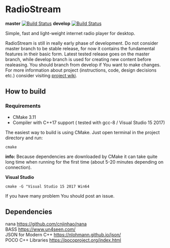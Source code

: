 
# RadioStream
**master** [![Build Status](https://travis-ci.org/JenioPY/RadioStream.svg?branch=master)](https://travis-ci.org/JenioPY/RadioStream) **develop** [![Build Status](https://travis-ci.org/JenioPY/RadioStream.svg?branch=develop)](https://travis-ci.org/JenioPY/RadioStream)  
  
Simple, fast and light-weight internet radio player for desktop. 


RadioStream is still in really early phase of development.
Do not consider master branch to be stable release, for now it contains
the fundamental features in their basic form.
Latest tested release goes on the master branch, while develop branch 
is used for creating new content before realeasing.
You should branch from develop if You want to make changes.
For more information about project (instructions, code, design decisions etc.)
consider visiting [project wiki](https://github.com/JenioPY/RadioStream/wiki).

## How to build
### Requirements
- CMake 3.11
- Compiler with C++17 support ( tested with gcc-8 / Visual Studio 15 2017)

The easiest way to build is using CMake.
Just open terminal in the project directory and run:

`cmake`

**info:** Because dependencies are downloaded by CMake it can take quite long time when 
running for the first time (about 5-20 minutes depending on connection).


**Visual Studio**


`cmake -G "Visual Studio 15 2017 Win64`

If you have many problem You should post an issue.

## Dependencies
nana https://github.com/cnjinhao/nana  
BASS https://www.un4seen.com/  
JSON for Modern C++ https://nlohmann.github.io/json/  
POCO C++ Libraries https://pocoproject.org/index.html
